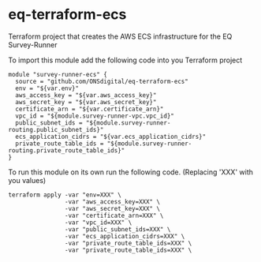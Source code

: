 # eq-terraform-ecs

Terraform project that creates the AWS ECS infrastructure for the EQ Survey-Runner

To import this module add the following code into you Terraform project

```
module "survey-runner-ecs" {
  source = "github.com/ONSdigital/eq-terraform-ecs"
  env = "${var.env}"
  aws_access_key = "${var.aws_access_key}"
  aws_secret_key = "${var.aws_secret_key}"
  certificate_arn = "${var.certificate_arn}"
  vpc_id = "${module.survey-runner-vpc.vpc_id}"
  public_subnet_ids = "${module.survey-runner-routing.public_subnet_ids}"
  ecs_application_cidrs = "${var.ecs_application_cidrs}"
  private_route_table_ids = "${module.survey-runner-routing.private_route_table_ids}"
}
```

To run this module on its own run the following code. (Replacing 'XXX' with you values)

```
terraform apply -var "env=XXX" \
                -var "aws_access_key=XXX" \
                -var "aws_secret_key=XXX" \
                -var "certificate_arn=XXX" \
                -var "vpc_id=XXX" \
                -var "public_subnet_ids=XXX" \
                -var "ecs_application_cidrs=XXX" \
                -var "private_route_table_ids=XXX" \
                -var "private_route_table_ids=XXX" \
```